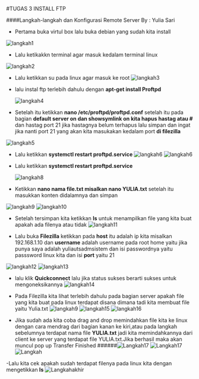 #TUGAS 3 INSTALL FTP

####Langkah-langkah dan Konfigurasi Remote Server
By : Yulia Sari

- Pertama buka virtul box lalu buka debian yang sudah kita install

![langkah1](langkah1.png)

- Lalu ketikakkn terminal agar masuk kedalam terminal linux

![langkah2](langkah2.png)


- Lalu ketikkan su pada linux agar masuk ke root
![langkah3](langkah3.png)

- lalu instal ftp terlebih dahulu dengan **apt-get install Proftpd**

  ![langkah4](langkah4.png)


-  Setelah itu ketikkan **nano /etc/proftpd/proftpd.conf** setelah itu pada bagian **default server on dan showsymlink on kita hapus hastag atau #** dan hastag port 21 jika hastagnya belum terhapus lalu simpan dan ingat jika nanti port 21 yang akan kita masukakan kedalam port **di filezilla**

![langkah5](langkah5.png)



- Lalu ketikkan **systemctl restart proftpd.service**
![langkah6](langkah6.png)
![langkah6](langkah7.png)



- Lalu ketikkan **systemctl restart proftpd.service**

   ![langkah8](langkah8.png)



- Ketikkan **nano nama file.txt misalkan nano YULIA.txt**
setelah itu masukkan konten didalamnya dan simpan

![langkah9](langkah9.png)
![langkah10](langkah10.png)


- Setelah tersimpan kita ketikkan **ls** untuk menampilkan file yang kita buat apakah ada filenya atau tidak
![langkah11](langkah11.png)

- Lalu buka **Filezilla** ketikkan pada **host** itu adalah ip kita misalkan 192.168.1.10 dan **username** adalah username pada root home yaitu jika punya saya adalah yuliautsadmsistem dan isi passwordnya yaitu passsword linux kita dan isi **port** yaitu 21

![langkah12](langkah12.png)
![langkah13](langkah13.png)

- lalu klik **Quickconnect** lalu jika status sukses berarti sukses untuk mengoneksikannya
![langkah14](langkah14.png)

- Pada Filezilla kita lihat terlebih dahulu pada bagian server apakah file yang kita buat pada linux terdapat disana dimana tadi kita membuat file yaitu Yulia.txt
![langkah9](langkah9.png)
![langkah15](langkah15.png)
![langkah16](langkah16.png)

- Jika sudah ada kita coba drag and drop memindahkan file kita ke linux dengan cara mendrag dari bagian kanan ke kiri,atau pada langkah sebelumnya terdapat nama file **YULIA.txt** jadi kita memindahkannya dari client ke  server yang terdapat file YULIA.txt.Jika berhasil maka akan muncul pop up Transfer Finished
######![Langkah17](langkah17.png)
![Langkah17](langkah18.png)
![Langkah](langkahppt.png)


-Lalu kita cek apakah sudah terdapat filenya pada linux kita dengan mengetikkan **ls**
![Langkahakhir](langkahakhir.png)


